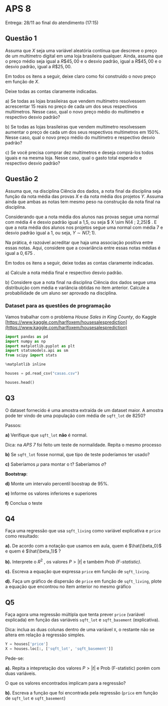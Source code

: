 
# APS 8

Entrega: 28/11 ao final do atendimento (17:15)

## Questão 1

Assuma que $X$ seja uma variável aleatória contínua que descreve o preço de um multímetro digital em uma loja brasileira qualquer. Ainda, assuma que o preço médio seja igual a $R\$ 45,00$ e o desvio padrão, igual a $R\$45,00$ e o desvio padrão, igual a $R\$ 25,00$.

Em todos os itens a seguir, deixe claro como foi construído o novo preço em função de $X$.

Deixe todas as contas claramente indicadas.

a) Se todas as lojas brasileiras que vendem multímetro resolvessem acrescentar 15 reais no preço de cada um dos seus respectivos multímetros. Nesse caso, qual o novo preço médio do multímetro e respectivo desvio padrão?

b) Se todas as lojas brasileiras que vendem multímetro resolvessem aumentar o preço de cada um dos seus respectivos multímetros em $150\%$. Nesse caso, qual o novo preço médio do multímetro e respectivo desvio padrão?

c) Se você precisa comprar dez multímetros e deseja comprá-los todos iguais e na mesma loja. Nesse caso, qual o gasto total esperado e respectivo desvio padrão?

## Questão 2

	
	
Assuma que, na disciplina Ciência dos dados, a nota final da disciplina seja função da nota média das provas $X$ e da nota média dos projetos $Y$. Assuma ainda que ambas as notas tem mesmo peso na construção da nota final na disciplina.


Considerando que a nota média dos alunos nas provas segue uma normal com média 4 e desvio padrão igual a 1,5, ou seja $ X \sim N(4 ; 2,25)$ . E que a nota média dos alunos nos projetos segue uma normal com média 7 e desvio padrão igual a 1, ou seja, $Y\sim N(7 ; 1)$.


Na prática, é razoável acreditar que haja uma associação positiva entre essas notas. Aqui, considere que a covariância entre essas notas médias é igual a $0,675$ .

Em todos os itens a seguir, deixe todas as contas claramente indicadas. 


a) Calcule a nota média final e respectivo desvio padrão.
   
 b) Considere que a nota final na disciplina Ciência dos dados segue uma distribuição com média e variância obtidas no item anterior.      Calcule a probabilidade de um aluno ser aprovado na disciplina.


### Dataset para as questões de programação

Vamos trabalhar com o problema *House Sales in King County*, do Kaggle
[https://www.kaggle.com/harlfoxem/housesalesprediction](https://www.kaggle.com/harlfoxem/housesalesprediction)


```python
import pandas as pd
import numpy as np
import matplotlib.pyplot as plt
import statsmodels.api as sm
from scipy import stats

%matplotlib inline
```


```python
houses = pd.read_csv("casas.csv")
```


```python
houses.head()
```

## Q3

O dataset fornecido é uma amostra extraída de um dataset maior. A amostra pode ter vindo de uma população com média de `sqft_lot` de 8250? 

Passos:

**a)** Verifique que `sqft_lot` **não** é normal.

Dica: na *APS 7* foi feito um teste de normalidade. Repita o mesmo processo

**b)**  Se `sqft_lot` fosse normal, que tipo de teste poderíamos ter usado?

**c)** Saberíamos $\mu$ para montar o t? Saberíamos $\sigma$?


**Bootstrap**:

**d)** Monte um intervalo percentil boostrap de $95\%$.

**e)** Informe os valores inferiores e superiores

**f)** Conclua o teste


## Q4

Faça uma regressão que usa `sqft_living` como variável explicativa  e `price` como resultado: 

**a).** De acordo com a notação que usamos em aula, quem é $\hat{\beta_0}$ e quem é $\hat{\beta_1}$ ?

**b).** Interprete o $R^2$ , os valores $P > |t|$ e também *Prob (F-statistic)*.

**c).** Escreva a equação que expressa `price` em função de `sqft_living`.

**d).** Faça um gráfico de dispersão de `price` em função de `sqft_living`, plote a equação que encontrou no item anterior no mesmo gráfico


## Q5

Faça agora uma regressão múltipla que tenta prever `price` (variável explicada) em função das variáveis `sqft_lot`  e `sqft_basement` (explicativa).

Dica: inclua as duas colunas dentro de uma variável `X`, o restante não se altera em relação à regressão simples.


```python
Y = houses['price']
X = houses.loc[:, ['sqft_lot', 'sqft_basement']]
```

Pede-se:

**a).** Repita a intepretação dos valores $P > |t|$ e Prob (F-statistic) porém com duas variáveis.

O que os valores encontrados implicam para a regressão?


**b).** Escreva a função que foi encontrada pela regressão (`price` em função de  `sqft_lot`  e `sqft_basement`)


```python

```


```python

```
